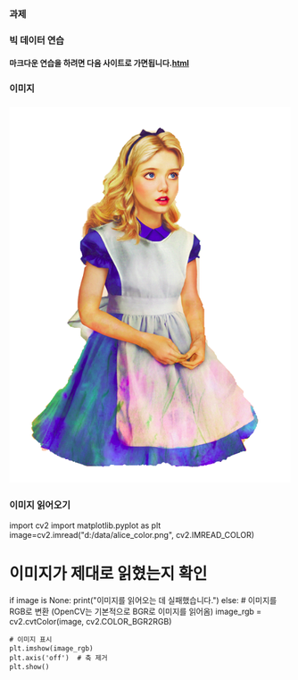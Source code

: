 ### 과제 
### 빅 데이터 연습 
#### 마크다운 연습을 하려면 다음 사이트로 가면됩니다.[html](https://www.heropy.dev/p/B74sNE)
### 이미지 
### ![이미지 입니다.](alice_color.png)

### 이미지 읽어오기

import cv2
import matplotlib.pyplot as plt
image=cv2.imread("d:/data/alice_color.png", cv2.IMREAD_COLOR)
# 이미지가 제대로 읽혔는지 확인
if image is None:
    print("이미지를 읽어오는 데 실패했습니다.")
else:
    # 이미지를 RGB로 변환 (OpenCV는 기본적으로 BGR로 이미지를 읽어옴)
    image_rgb = cv2.cvtColor(image, cv2.COLOR_BGR2RGB)

    # 이미지 표시
    plt.imshow(image_rgb)
    plt.axis('off')  # 축 제거
    plt.show()
